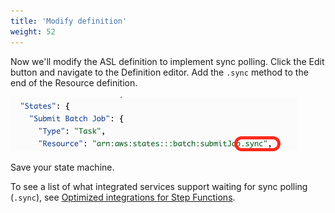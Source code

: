 ```yaml
---
title: 'Modify definition'
weight: 52
---
```


Now we'll modify the ASL definition to implement sync polling. Click the Edit button and navigate to the Definition editor. Add the `.sync` method to the end of the Resource definition.

![Module 3 Workflow](/static/module3-sync.png)

Save your state machine.

To see a list of what integrated services support waiting for sync polling (`.sync`), see [Optimized integrations for Step Functions](https://docs.aws.amazon.com/step-functions/latest/dg/connect-supported-services.html).
